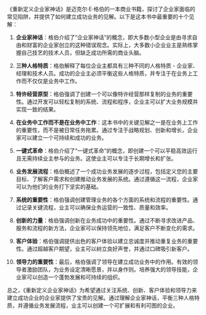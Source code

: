 《重新定义企业家神话》是迈克尔·E·格伯的一本商业书籍，探讨了企业家面临的常见陷阱，并提供了如何建立成功业务的见解。以下是这本书中最重要的十个见解：

1. **企业家神话**：格伯介绍了“企业家神话”的概念，即大多数小型企业是由寻求自由和财富的企业家创立的这种错误观念。实际上，大多数小企业业主是熟练掌握自己技艺的技术人员，但缺乏成功所需的商业头脑。

2. **三种人格特质**：格伯解释了每位企业主都具有三种不同的人格特质 - 企业家、经理和技术人员。成功的企业主必须平衡这些人格特质，并专注于在业务上工作而不仅仅是业务中工作。

3. **特许经营原型**：格伯强调了创建一个可以像特许经营那样复制的业务的重要性。通过开发可以轻松复制的系统、流程和程序，企业主可以扩大业务规模并实现一致的结果。

4. **在业务中工作而不是在业务中工作**：这本书中的关键见解之一是在业务上工作的重要性，而不是被日常任务拖累。通过专注于战略规划、创新和增长，企业家可以建立一个可持续和成功的业务。

5. **一键式革命**：格伯介绍了“一键式革命”的概念，即创建一个可以平稳高效运行且无需持续业主参与的业务。这使业主可以专注于长期增长和扩张。

6. **业务发展流程**：格伯概述了一个成功业务发展的逐步过程，包括定义您的主要目标、了解客户需求和创建推动业务发展的系统。通过遵循这一流程，企业家可以为他们的业务打下坚实的基础。

7. **系统的重要性**：格伯强调创建管理业务的各个方面的系统和流程的重要性。通过记录关键流程，业主可以确保业务运营的一致性、质量和效率。

8. **创新的力量**：格伯强调创新在业务成功中的重要性。通过不断寻求改进产品、服务和流程的新方法，企业家可以保持领先地位，满足客户不断变化的需求。

9. **客户体验**：格伯强调提供出色的客户体验以建立忠诚度并推动重复业务的重要性。通过超越客户期望，业主可以树立良好声誉，并通过口碑吸引新客户。

10. **领导力的重要性**：最后，格伯强调了领导在建立成功业务中的作用。有效的领导者激励团队，为业务设定清晰愿景，并以身作则。培养强大的领导技能，企业家可以创造一个蓬勃发展和可持续的组织。

总之，《重新定义企业家神话》为希望通过关注系统、创新、客户体验和领导力来建立成功企业的企业家提供了宝贵的见解。通过理解企业家神话，平衡三种人格特质，并遵循业务发展流程，业主可以创建一个可扩展和有利可图的企业。
